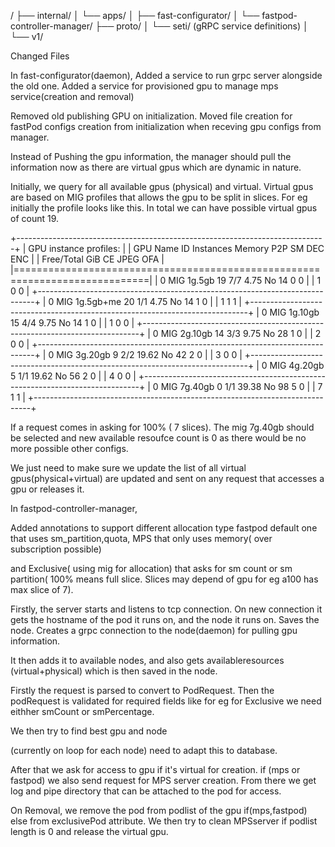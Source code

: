 /
├── internal/
│   └── apps/
│       ├── fast-configurator/
│       └── fastpod-controller-manager/
├── proto/
│   └── seti/ (gRPC service definitions)
│       └── v1/

Changed Files


In fast-configurator(daemon),
Added a service to run grpc server alongside the old one.
Added a service for provisioned gpu to manage mps service(creation and removal)


Removed  old publishing GPU on initialization. Moved file creation for fastPod configs creation from initialization when receving gpu configs from manager.


Instead of Pushing the gpu information, the manager should pull the information now as there are virtual gpus which are
dynamic in nature.


Initially, we query for all available gpus (physical) and virtual.
Virtual gpus are based on MIG profiles that allows the gpu to be split in slices.
For eg initially the profile looks like this. In total we can have possible virtual gpus of count 19.


+-----------------------------------------------------------------------------+
| GPU instance profiles:                                                      |
| GPU   Name             ID    Instances   Memory     P2P    SM    DEC   ENC  |
|                              Free/Total   GiB              CE    JPEG  OFA  |
|=============================================================================|
|   0  MIG 1g.5gb        19     7/7        4.75       No     14     0     0   |
|                                                             1     0     0   |
+-----------------------------------------------------------------------------+
|   0  MIG 1g.5gb+me     20     1/1        4.75       No     14     1     0   |
|                                                             1     1     1   |
+-----------------------------------------------------------------------------+
|   0  MIG 1g.10gb       15     4/4        9.75       No     14     1     0   |
|                                                             1     0     0   |
+-----------------------------------------------------------------------------+
|   0  MIG 2g.10gb       14     3/3        9.75       No     28     1     0   |
|                                                             2     0     0   |
+-----------------------------------------------------------------------------+
|   0  MIG 3g.20gb        9     2/2        19.62      No     42     2     0   |
|                                                             3     0     0   |
+-----------------------------------------------------------------------------+
|   0  MIG 4g.20gb        5     1/1        19.62      No     56     2     0   |
|                                                             4     0     0   |
+-----------------------------------------------------------------------------+
|   0  MIG 7g.40gb        0     1/1        39.38      No     98     5     0   |
|                                                             7     1     1   |
+-----------------------------------------------------------------------------+

If a request comes in asking for 100% ( 7 slices). The mig 7g.40gb should be selected and new available resoufce count is 0 as there would be no more possible other configs.

We just need to make sure we update the list of all virtual gpus(physical+virtual) are updated and sent on any request that accesses a gpu or releases it.




In fastpod-controller-manager,

Added annotations to support different allocation type fastpod default one that uses sm_partition,quota,
MPS that only uses memory( over subscription possible)

and Exclusive( using mig for allocation) that asks for sm count or sm partition( 100% means full slice. Slices may depend of gpu for eg a100 has max slice of 7).


Firstly, the server starts and listens to tcp connection.
On new connection it gets the hostname of the pod it runs on, and the node it runs on.
Saves the node. Creates a grpc connection to the node(daemon) for pulling gpu information.


It then adds it to available nodes, and also gets availableresources (virtual+physical)
which is then saved in the node.



Firstly the request is parsed to convert to PodRequest.
Then the podRequest is validated for required fields like for eg for Exclusive we need eithher smCount or smPercentage.

We then try to find best gpu and node


(currently on loop for each node) need to adapt this to database.

After that we ask for access to gpu if it's virtual for creation. 
if (mps or fastpod) we also send request for MPS server creation. From there we get log and pipe directory that can be attached to the pod for access.


On Removal, we remove the pod from podlist of the gpu if(mps,fastpod) else from exclusivePod attribute.
We then try to clean MPSserver if podlist length is 0 and release the virtual gpu.

